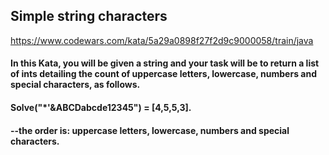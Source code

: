 ## Simple string characters
https://www.codewars.com/kata/5a29a0898f27f2d9c9000058/train/java
#### In this Kata, you will be given a string and your task will be to return a list of ints detailing the count of uppercase letters, lowercase, numbers and special characters, as follows.

#### Solve("*'&ABCDabcde12345") = [4,5,5,3].
#### --the order is: uppercase letters, lowercase, numbers and special characters.